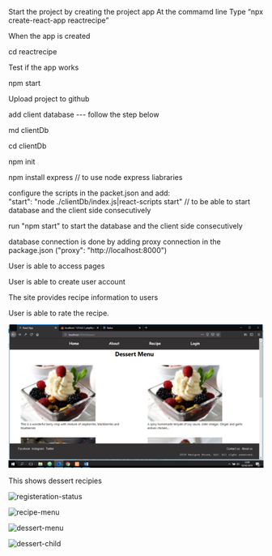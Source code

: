 Start the project by creating the project app
At the commamd line
Type “npx create-react-app reactrecipe”

When the app is created

cd reactrecipe

Test if the app works

npm start

Upload project to github

add client database --- follow the step below

md clientDb

cd clientDb

npm init

npm install express // to use node express liabraries

configure the scripts in the packet.json and add:  
"start": "node ./clientDb/index.js|react-scripts start" // to be able to start database and the client side consecutively

run "npm start" to start the database and the client side consecutively

database connection is done by adding proxy connection in the package.json ("proxy": "http://localhost:8000")

User is able to access pages

User is able to create user account

The site provides recipe information to users

User is able to rate the recipe.


![user-registeration](src/Components/Screenshots/desser-menu.png)

This shows dessert recipies

![registeration-status](scr/Components/Screenshots/user-registeration-status.png)

![recipe-menu](scr/Components/Screenshots/recipe-menu.png)

![dessert-menu](scr/Components/Screenshots/recipe-menu.png)

![dessert-child](scr/Components/Screenshots/dessert-menu.png)
